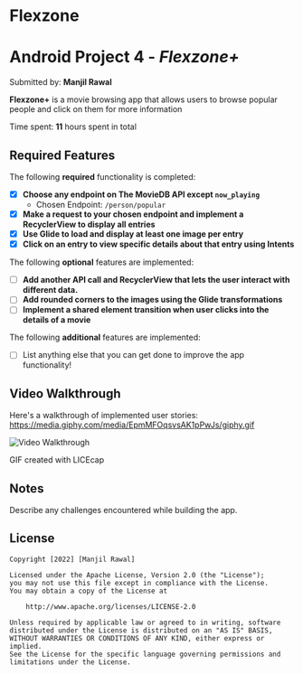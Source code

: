 # Flexzone
# Android Project 4 - *Flexzone+*

Submitted by: **Manjil Rawal**

**Flexzone+** is a movie browsing app that allows users to browse popular people and click on them for more information

Time spent: **11** hours spent in total

## Required Features

The following **required** functionality is completed:

- [x] **Choose any endpoint on The MovieDB API except `now_playing`**
  - Chosen Endpoint: `/person/popular`
- [x] **Make a request to your chosen endpoint and implement a RecyclerView to display all entries**
- [x] **Use Glide to load and display at least one image per entry**
- [x] **Click on an entry to view specific details about that entry using Intents**

The following **optional** features are implemented:

- [ ] **Add another API call and RecyclerView that lets the user interact with different data.** 
- [ ] **Add rounded corners to the images using the Glide transformations**
- [ ] **Implement a shared element transition when user clicks into the details of a movie**

The following **additional** features are implemented:

- [ ] List anything else that you can get done to improve the app functionality!

## Video Walkthrough

Here's a walkthrough of implemented user stories: 
https://media.giphy.com/media/EpmMFOqsvsAK1pPwJs/giphy.gif


<img src='Flixster2Plus.gif' title='Video Walkthrough' width='' alt='Video Walkthrough' />

<!-- https://media.giphy.com/media/EpmMFOqsvsAK1pPwJs/giphy.gif -->
GIF created with LICEcap
<!-- Recommended tools:
[Kap](https://getkap.co/) for macOS
[ScreenToGif](https://www.screentogif.com/) for Windows
[peek](https://github.com/phw/peek) for Linux. -->

## Notes

Describe any challenges encountered while building the app.

## License

    Copyright [2022] [Manjil Rawal]

    Licensed under the Apache License, Version 2.0 (the "License");
    you may not use this file except in compliance with the License.
    You may obtain a copy of the License at

        http://www.apache.org/licenses/LICENSE-2.0

    Unless required by applicable law or agreed to in writing, software
    distributed under the License is distributed on an "AS IS" BASIS,
    WITHOUT WARRANTIES OR CONDITIONS OF ANY KIND, either express or implied.
    See the License for the specific language governing permissions and
    limitations under the License.
